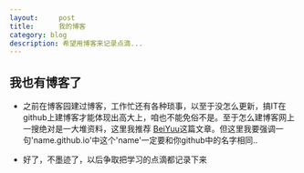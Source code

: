 ```yaml
---
layout:     post
title:      我的博客
category: blog
description: 希望用博客来记录点滴...
---
```


## 我也有博客了

* 之前在博客园建过博客，工作忙还有各种琐事，以至于没怎么更新，搞IT在github上建博客才能体现出高大上，咱也不能免俗不是。至于怎么建博客网上一搜绝对是一大堆资料，这里我推荐 [BeiYuu][1]这篇文章。但这里我要强调一句'name.github.io'中这个'name'一定要和你github中的名字相同..

* 好了，不墨迹了，以后争取把学习的点滴都记录下来

[1]:http://beiyuu.com/github-pages/